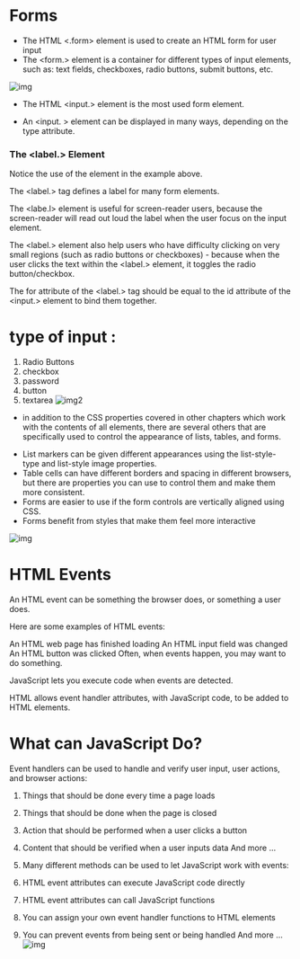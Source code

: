 # Forms
* The HTML <.form> element is used to create an HTML form for user input
* The <form.> element is a container for different types of input elements, such as: text fields, checkboxes, radio buttons, submit buttons, etc.


![img](https://i.pinimg.com/originals/1b/1c/75/1b1c754ebd5118d89a50359c922e25d2.jpg)
* The HTML <input.> element is the most used form element.

* An <input. > element can be displayed in many ways, depending on the type attribute.

### The <label.> Element
Notice the use of the <label> element in the example above.

The <label.> tag defines a label for many form elements.

The <labe.l> element is useful for screen-reader users, because the screen-reader will read out loud the label when the user focus on the input element.

The <label.> element also help users who have difficulty clicking on very small regions (such as radio buttons or checkboxes) - because when the user clicks the text within the <label.> element, it toggles the radio button/checkbox.

The for attribute of the <label.> tag should be equal to the id attribute of the <input.> element to bind them together.

# type of input :
1. Radio Buttons
2. checkbox
3. password
4. button
5. textarea
![img2](https://i.stack.imgur.com/9LsrC.png)

- in addition to the CSS properties covered in other 
chapters which work with the contents of all elements, 
there are several others that are specifically used to 
control the appearance of lists, tables, and forms.
* List markers can be given different appearances 
using the list-style-type and list-style image 
properties.
* Table cells can have different borders and spacing in 
different browsers, but there are properties you can 
use to control them and make them more consistent. 
* Forms are easier to use if the form controls are 
vertically aligned using CSS.
* Forms benefit from styles that make them feel more interactive

![img](https://www.thesslstore.com/blog/wp-content/uploads/2017/01/iStock-486052537.jpg)

# HTML Events
An HTML event can be something the browser does, or something a user does.

Here are some examples of HTML events:

An HTML web page has finished loading
An HTML input field was changed
An HTML button was clicked
Often, when events happen, you may want to do something.

JavaScript lets you execute code when events are detected.

HTML allows event handler attributes, with JavaScript code, to be added to HTML elements.

# What can JavaScript Do?
Event handlers can be used to handle and verify user input, user actions, and browser actions:

1. Things that should be done every time a page loads
2. Things that should be done when the page is closed
3. Action that should be performed when a user clicks a button
4. Content that should be verified when a user inputs data
And more ...
5. Many different methods can be used to let JavaScript work with events:

6. HTML event attributes can execute JavaScript code directly
7. HTML event attributes can call JavaScript functions
8. You can assign your own event handler functions to HTML elements
9. You can prevent events from being sent or being handled
And more ...
![img](https://thumbs.dreamstime.com/b/hand-cursor-icon-yellow-button-click-here-links-to-website-163818229.jpg)
